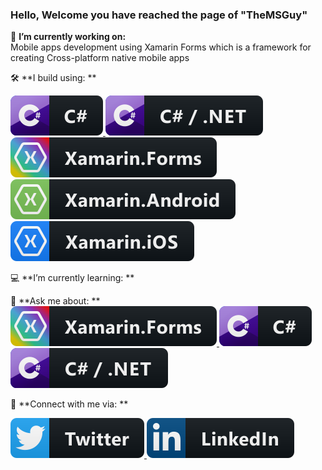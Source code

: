 ### Hello, Welcome you have reached the page of "TheMSGuy"

<!--
**mehul19851/mehul19851** is a ✨ _special_ ✨ repository because its `README.md` (this file) appears on your GitHub profile.

Here are some ideas to get you started:

- 🔭 I’m currently working on ... Mobile apps development using Xamarin Forms which is a framework for creating Cross-platform native mobile apps
- 🌱 I’m currently learning ...
- 👯 I’m looking to collaborate on ...
- 🤔 I’m looking for help with ...
- 💬 Ask me about ...
- 📫 How to reach me: ...
- 😄 Pronouns: ...
- ⚡ Fun fact: ... -->

🔭 **I’m currently working on:** <br/>
Mobile apps development using Xamarin Forms which is a framework for creating Cross-platform native mobile apps

🛠️ **I build using: ** <br/>
<p align="left">
  <a href="#">
    <img src="https://github.com/mehul19851/mehul19851/blob/master/ColoredBadges/svg/dev/languages/csharp.svg" alt="example badge" style="vertical-align:center margin:6px 2px">
  </a>
  <a href="#">
    <img src="https://github.com/mehul19851/mehul19851/blob/master/ColoredBadges/svg/dev/languages/csharp_dotnet.svg" alt="example badge" style="vertical-align:center margin:6px 2px">
  </a>
  <a href="#">
    <img src="https://github.com/mehul19851/mehul19851/blob/master/ColoredBadges/svg/dev/frameworks/xamarin_forms.svg" alt="example badge" style="vertical-align:center margin:6px 2px">
  </a>
  <a href="#">
    <img src="https://github.com/mehul19851/mehul19851/blob/master/ColoredBadges/svg/dev/frameworks/xamarin_android.svg" alt="example badge" style="vertical-align:center margin:6px 2px">
  </a>
  <a href="#">
    <img src="https://github.com/mehul19851/mehul19851/blob/master/ColoredBadges/svg/dev/frameworks/xamarin_ios.svg" alt="example badge" style="vertical-align:center margin:6px 2px">
  </a>
</p>

💻 **I’m currently learning: ** <br/>

💬 **Ask me about: ** <br/>
  <a href="#">
    <img src="https://github.com/mehul19851/mehul19851/blob/master/ColoredBadges/svg/dev/frameworks/xamarin_forms.svg" alt="example badge" style="vertical-align:center margin:6px 2px">
  </a>
  <a href="#">
    <img src="https://github.com/mehul19851/mehul19851/blob/master/ColoredBadges/svg/dev/languages/csharp.svg" alt="example badge" style="vertical-align:center margin:6px 2px">
  </a>
  <a href="#">
    <img src="https://github.com/mehul19851/mehul19851/blob/master/ColoredBadges/svg/dev/languages/csharp_dotnet.svg" alt="example badge" style="vertical-align:center margin:6px 2px">
  </a>


🔌 **Connect with me via: ** <br/>
<p align="left">
  <a href="https://twitter.com/themsguy_">
    <img src="https://github.com/mehul19851/mehul19851/blob/master/ColoredBadges/svg/social/twitter.svg" alt="example badge" style="vertical-align:center margin:6px 2px">
  </a>
  <a href="https://www.linkedin.com/in/themsguy">
    <img src="https://github.com/mehul19851/mehul19851/blob/master/ColoredBadges/svg/social/linkedin.svg" alt="example badge" style="vertical-align:center margin:6px 2px">
  </a>
</p>

